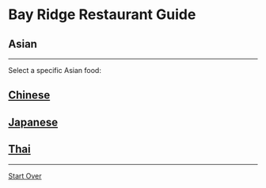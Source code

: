 # Bay Ridge Restaurant Guide
## Asian
---
Select a specific Asian food:
## [Chinese](http://www.grubstreet.com/bestofnewyork/best-chinese-food-nyc.html)
## [Japanese](https://www.japan-guide.com/e/e620.html)
## [Thai](https://www.thrillist.com/eat/new-york/best-thai-restaurants-nyc-new-york-city)
---
[Start Over](../home.md)